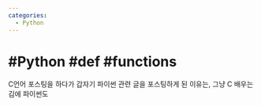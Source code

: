 ```yaml
---
categories:
  - Python
---
```


# #Python #def #functions

C언어 포스팅을 하다가 갑자기 파이썬 관련 글을 포스팅하게 된 이유는, 그냥 C 배우는 김에 파이썬도
<!--stackedit_data:
eyJoaXN0b3J5IjpbMjA1OTg2MjUzM119
-->